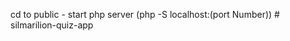 cd to public - 
start php server (php -S localhost:(port Number))
#   s i l m a r i l i o n - q u i z - a p p  
 
